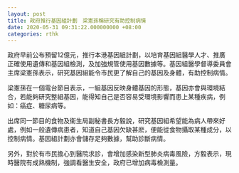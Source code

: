 ```yaml
---
layout: post
title: 政府推行基因組計劃　梁憲孫稱研究有助控制病情
date: 2020-05-31 09:31:22.000000000 +08:00
categories: rthk
---
```


政府早前公布預留12億元，推行本港基因組計劃，以培育基因組醫學人才、推廣正確使用遺傳和基因組檢測，及加強規管使用基因數據等。基因組醫學督導委員會主席梁憲孫表示，研究基因組能令市民更了解自己的基因及身體，有助控制病情。

梁憲孫在一個電台節目表示，一組基因反映身體基因的形態，基因亦會與環境結合，若能夠研究整組基因，能得知自己是否容易受環境影響而患上某種疾病，例如：癌症、糖尿病等。

出席同一節目的食物及衞生局副秘書長方毅說，研究基因組希望能為病人帶來好處，例如一般遺傳病患者，知道自己基因欠缺甚麽，便能從食物攝取某種成分，以控制病情。基因組計劃亦會儲存足夠數據，幫助診斷病情。

另外，對於有市民擔心到醫院求診，會增加感染新型肺炎病毒風險，方毅表示，現時醫院有成熟機制，強調看醫生安全，政府已增加病毒檢測量。
